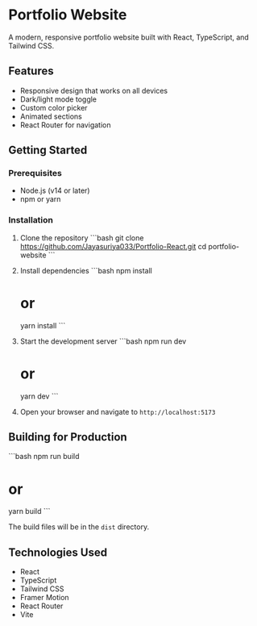 # Portfolio Website

A modern, responsive portfolio website built with React, TypeScript, and Tailwind CSS.

## Features

- Responsive design that works on all devices
- Dark/light mode toggle
- Custom color picker
- Animated sections
- React Router for navigation

## Getting Started

### Prerequisites

- Node.js (v14 or later)
- npm or yarn

### Installation

1. Clone the repository
   \`\`\`bash
   git clone https://github.com/Jayasuriya033/Portfolio-React.git
   cd portfolio-website
   \`\`\`

2. Install dependencies
   \`\`\`bash
   npm install
   # or
   yarn install
   \`\`\`

3. Start the development server
   \`\`\`bash
   npm run dev
   # or
   yarn dev
   \`\`\`

4. Open your browser and navigate to `http://localhost:5173`

## Building for Production

\`\`\`bash
npm run build
# or
yarn build
\`\`\`

The build files will be in the `dist` directory.

## Technologies Used

- React
- TypeScript
- Tailwind CSS
- Framer Motion
- React Router
- Vite

